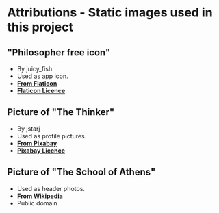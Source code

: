 # Attributions - Static images used in this project

## "Philosopher free icon"

- By juicy_fish
- Used as app icon.
- **[From Flaticon](https://www.flaticon.com/free-icon/philosopher_6981492)**
- **[Flaticon Licence](https://www.freepikcompany.com/legal#nav-flaticon)**

## Picture of "The Thinker"

- By jstarj
- Used as profile pictures.
- **[From Pixabay](https://pixabay.com/photos/the-thinker-rodin-paris-sculpture-692959/)**
- **[Pixabay Licence](https://pixabay.com/service/license-summary/)**

## Picture of "The School of Athens"

- Used as header photos.
- **[From Wikipedia](https://en.wikipedia.org/wiki/File:%22The_School_of_Athens%22_by_Raffaello_Sanzio_da_Urbino.jpg)**
- Public domain
